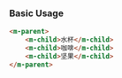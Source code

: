 ### Basic Usage

``` html
<m-parent>
    <m-child>水杯</m-child>
    <m-child>咖啡</m-child>
    <m-child>坚果</m-child>
</m-parent>
```
